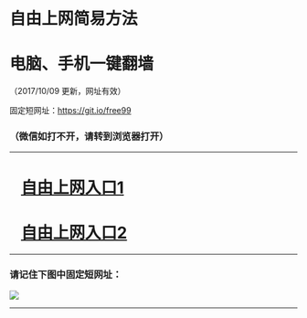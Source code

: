 ﻿# 自由上网简易方法

# 电脑、手机一键翻墙

（2017/10/09 更新，网址有效）

固定短网址：https://git.io/free99

### （微信如打不开，请转到浏览器打开）


***





# &nbsp;&nbsp; <a href="http://ft72862038.fwq-tz-1001.info/fwqtz01.html?t=100900121277 " target="_blank">自由上网入口1</a>
# &nbsp;&nbsp; <a href="http://ft82558965.fwq-tz-1002.info/fwqtz02.html?t=100900116480 " target="_blank">自由上网入口2</a>
***

### 请记住下图中固定短网址：

<img src="https://s3-us-west-2.amazonaws.com/fwq-1001/yjfq-20170905okok.png" /> 


***

